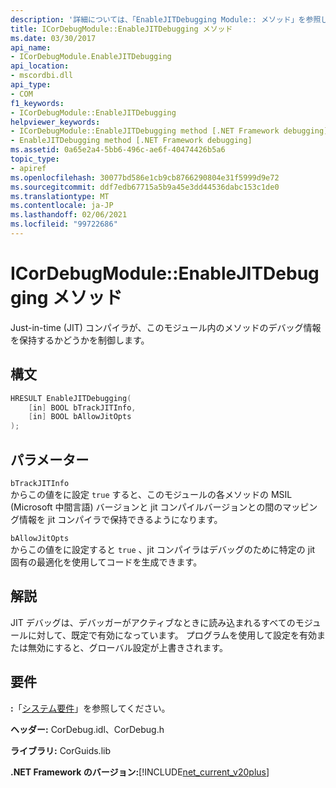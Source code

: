 ```yaml
---
description: '詳細については、「EnableJITDebugging Module:: メソッド」を参照してください。'
title: ICorDebugModule::EnableJITDebugging メソッド
ms.date: 03/30/2017
api_name:
- ICorDebugModule.EnableJITDebugging
api_location:
- mscordbi.dll
api_type:
- COM
f1_keywords:
- ICorDebugModule::EnableJITDebugging
helpviewer_keywords:
- ICorDebugModule::EnableJITDebugging method [.NET Framework debugging]
- EnableJITDebugging method [.NET Framework debugging]
ms.assetid: 0a65e2a4-5bb6-496c-ae6f-40474426b5a6
topic_type:
- apiref
ms.openlocfilehash: 30077bd586e1cb9cb8766290804e31f5999d9e72
ms.sourcegitcommit: ddf7edb67715a5b9a45e3dd44536dabc153c1de0
ms.translationtype: MT
ms.contentlocale: ja-JP
ms.lasthandoff: 02/06/2021
ms.locfileid: "99722686"
---
```

# <a name="icordebugmoduleenablejitdebugging-method"></a>ICorDebugModule::EnableJITDebugging メソッド

Just-in-time (JIT) コンパイラが、このモジュール内のメソッドのデバッグ情報を保持するかどうかを制御します。  
  
## <a name="syntax"></a>構文  
  
```cpp  
HRESULT EnableJITDebugging(  
    [in] BOOL bTrackJITInfo,  
    [in] BOOL bAllowJitOpts  
);  
```  
  
## <a name="parameters"></a>パラメーター  

 `bTrackJITInfo`  
 からこの値をに設定 `true` すると、このモジュールの各メソッドの MSIL (Microsoft 中間言語) バージョンと jit コンパイルバージョンとの間のマッピング情報を jit コンパイラで保持できるようになります。  
  
 `bAllowJitOpts`  
 からこの値をに設定すると `true` 、jit コンパイラはデバッグのために特定の jit 固有の最適化を使用してコードを生成できます。  
  
## <a name="remarks"></a>解説  

 JIT デバッグは、デバッガーがアクティブなときに読み込まれるすべてのモジュールに対して、既定で有効になっています。 プログラムを使用して設定を有効または無効にすると、グローバル設定が上書きされます。  
  
## <a name="requirements"></a>要件  

 **:**「[システム要件](../../get-started/system-requirements.md)」を参照してください。  
  
 **ヘッダー:** CorDebug.idl、CorDebug.h  
  
 **ライブラリ:** CorGuids.lib  
  
 **.NET Framework のバージョン:**[!INCLUDE[net_current_v20plus](../../../../includes/net-current-v20plus-md.md)]
